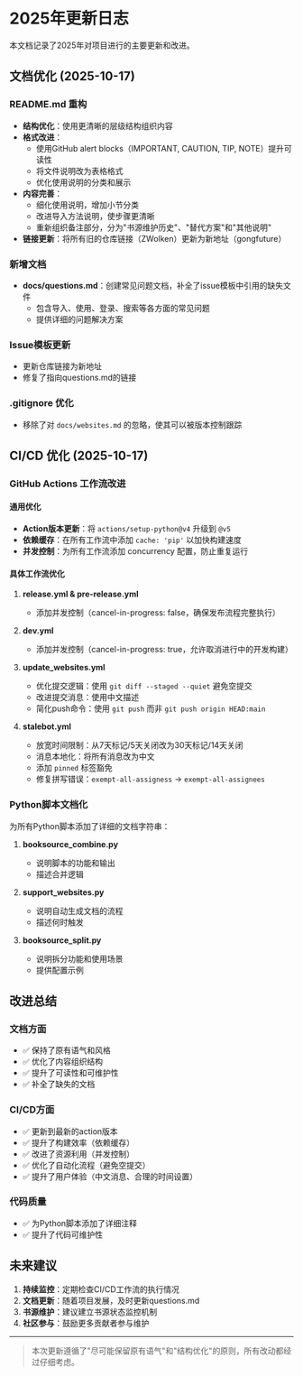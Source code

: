 # 2025年更新日志

本文档记录了2025年对项目进行的主要更新和改进。

## 文档优化 (2025-10-17)

### README.md 重构
- **结构优化**：使用更清晰的层级结构组织内容
- **格式改进**：
  - 使用GitHub alert blocks（IMPORTANT, CAUTION, TIP, NOTE）提升可读性
  - 将文件说明改为表格格式
  - 优化使用说明的分类和展示
- **内容完善**：
  - 细化使用说明，增加小节分类
  - 改进导入方法说明，使步骤更清晰
  - 重新组织备注部分，分为"书源维护历史"、"替代方案"和"其他说明"
- **链接更新**：将所有旧的仓库链接（ZWolken）更新为新地址（gongfuture）

### 新增文档
- **docs/questions.md**：创建常见问题文档，补全了issue模板中引用的缺失文件
  - 包含导入、使用、登录、搜索等各方面的常见问题
  - 提供详细的问题解决方案

### Issue模板更新
- 更新仓库链接为新地址
- 修复了指向questions.md的链接

### .gitignore 优化
- 移除了对 `docs/websites.md` 的忽略，使其可以被版本控制跟踪

## CI/CD 优化 (2025-10-17)

### GitHub Actions 工作流改进

#### 通用优化
- **Action版本更新**：将 `actions/setup-python@v4` 升级到 `@v5`
- **依赖缓存**：在所有工作流中添加 `cache: 'pip'` 以加快构建速度
- **并发控制**：为所有工作流添加 concurrency 配置，防止重复运行

#### 具体工作流优化

1. **release.yml & pre-release.yml**
   - 添加并发控制（cancel-in-progress: false，确保发布流程完整执行）

2. **dev.yml**
   - 添加并发控制（cancel-in-progress: true，允许取消进行中的开发构建）

3. **update_websites.yml**
   - 优化提交逻辑：使用 `git diff --staged --quiet` 避免空提交
   - 改进提交消息：使用中文描述
   - 简化push命令：使用 `git push` 而非 `git push origin HEAD:main`

4. **stalebot.yml**
   - 放宽时间限制：从7天标记/5天关闭改为30天标记/14天关闭
   - 消息本地化：将所有消息改为中文
   - 添加 `pinned` 标签豁免
   - 修复拼写错误：`exempt-all-assigness` → `exempt-all-assignees`

### Python脚本文档化

为所有Python脚本添加了详细的文档字符串：

1. **booksource_combine.py**
   - 说明脚本的功能和输出
   - 描述合并逻辑

2. **support_websites.py**
   - 说明自动生成文档的流程
   - 描述何时触发

3. **booksource_split.py**
   - 说明拆分功能和使用场景
   - 提供配置示例

## 改进总结

### 文档方面
- ✅ 保持了原有语气和风格
- ✅ 优化了内容组织结构
- ✅ 提升了可读性和可维护性
- ✅ 补全了缺失的文档

### CI/CD方面
- ✅ 更新到最新的action版本
- ✅ 提升了构建效率（依赖缓存）
- ✅ 改进了资源利用（并发控制）
- ✅ 优化了自动化流程（避免空提交）
- ✅ 提升了用户体验（中文消息、合理的时间设置）

### 代码质量
- ✅ 为Python脚本添加了详细注释
- ✅ 提升了代码可维护性

## 未来建议

1. **持续监控**：定期检查CI/CD工作流的执行情况
2. **文档更新**：随着项目发展，及时更新questions.md
3. **书源维护**：建议建立书源状态监控机制
4. **社区参与**：鼓励更多贡献者参与维护

---

> 本次更新遵循了"尽可能保留原有语气"和"结构优化"的原则，所有改动都经过仔细考虑。
